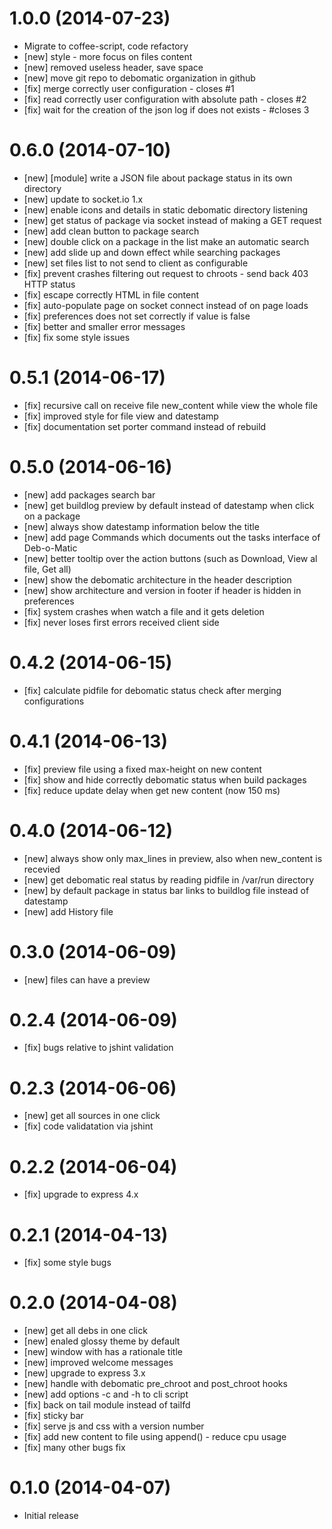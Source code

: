 # 1.0.0 (2014-07-23)
 * Migrate to coffee-script, code refactory
 * [new] style - more focus on files content
 * [new] removed useless header, save space
 * [new] move git repo to debomatic organization in github
 * [fix] merge correctly user configuration - closes #1
 * [fix] read correctly user configuration with absolute path - closes #2
 * [fix] wait for the creation of the json log if does not exists - #closes 3

# 0.6.0 (2014-07-10)
 * [new] [module] write a JSON file about package status in its own directory
 * [new] update to socket.io 1.x
 * [new] enable icons and details in static debomatic directory listening
 * [new] get status of package via socket instead of making a GET request
 * [new] add clean button to package search
 * [new] double click on a package in the list make an automatic search
 * [new] add slide up and down effect while searching packages
 * [new] set files list to not send to client as configurable
 * [fix] prevent crashes filtering out request to chroots - send back 403 HTTP status
 * [fix] escape correctly HTML in file content
 * [fix] auto-populate page on socket connect instead of on page loads
 * [fix] preferences does not set correctly if value is false
 * [fix] better and smaller error messages
 * [fix] fix some style issues

# 0.5.1 (2014-06-17)
 * [fix] recursive call on receive file new_content while view the whole file
 * [fix] improved style for file view and datestamp
 * [fix] documentation set porter command instead of rebuild

# 0.5.0 (2014-06-16)
 * [new] add packages search bar
 * [new] get buildlog preview by default instead of datestamp when click on a package
 * [new] always show datestamp information below the title
 * [new] add page Commands which documents out the tasks interface of Deb-o-Matic
 * [new] better tooltip over the action buttons (such as Download, View al file, Get all)
 * [new] show the debomatic architecture in the header description
 * [new] show architecture and version in footer if header is hidden in preferences
 * [fix] system crashes when watch a file and it gets deletion
 * [fix] never loses first errors received client side

# 0.4.2 (2014-06-15)
 * [fix] calculate pidfile for debomatic status check after merging configurations

# 0.4.1 (2014-06-13)
 * [fix] preview file using a fixed max-height on new content
 * [fix] show and hide correctly debomatic status when build packages
 * [fix] reduce update delay when get new content (now 150 ms)

# 0.4.0 (2014-06-12)
 * [new] always show only max_lines in preview, also when new_content is recevied
 * [new] get debomatic real status by reading pidfile in /var/run directory
 * [new] by default package in status bar links to buildlog file instead of datestamp
 * [new] add History file

# 0.3.0 (2014-06-09)
 * [new] files can have a preview

# 0.2.4 (2014-06-09)
 * [fix] bugs relative to jshint validation

# 0.2.3 (2014-06-06)
 * [new] get all sources in one click
 * [fix] code validatation via jshint

# 0.2.2 (2014-06-04)
 * [fix] upgrade to express 4.x

# 0.2.1 (2014-04-13)
 * [fix] some style bugs

# 0.2.0 (2014-04-08)
 * [new] get all debs in one click
 * [new] enaled glossy theme by default
 * [new] window with has a rationale title
 * [new] improved welcome messages
 * [new] upgrade to express 3.x
 * [new] handle with debomatic pre_chroot and post_chroot hooks
 * [new] add options -c and -h to cli script
 * [fix] back on tail module instead of tailfd
 * [fix] sticky bar
 * [fix] serve js and css with a version number
 * [fix] add new content to file using append() - reduce cpu usage
 * [fix] many other bugs fix

# 0.1.0 (2014-04-07)
 * Initial release
